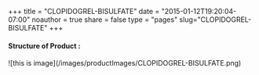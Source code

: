 +++
title = "CLOPIDOGREL-BISULFATE"
date = "2015-01-12T19:20:04-07:00"
noauthor = true
share = false
type = "pages"
slug="CLOPIDOGREL-BISULFATE"
+++

<h4> Structure of Product : </h4>
![this is image](/images/productImages/CLOPIDOGREL-BISULFATE.png)
